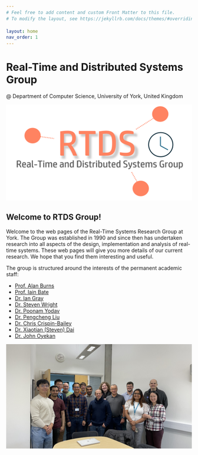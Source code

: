 ```yaml
---
# Feel free to add content and custom Front Matter to this file.
# To modify the layout, see https://jekyllrb.com/docs/themes/#overriding-theme-defaults

layout: home
nav_order: 1
---
```


# Real-Time and Distributed Systems Group
@ Department of Computer Science, University of York, United Kingdom

![](assets\images\rtds_logo.png)

## Welcome to RTDS Group!

Welcome to the web pages of the Real-Time Systems Research Group at York. The Group was established in 1990 and since then has undertaken research into all aspects of the design, implementation and analysis of real-time systems. These web pages will give you more details of our current research. We hope that you find them interesting and useful.

The group is structured around the interests of the permanent academic staff:

- [Prof. Alan Burns](https://www.cs.york.ac.uk/people/?group=Academic%20and%20Teaching%20Staff&username=burns)
- [Prof. Iain Bate](https://www.cs.york.ac.uk/people/?group=Academic%20and%20Teaching%20Staff&username=ijb)
- [Dr. Ian Gray](https://www.cs.york.ac.uk/people/?group=Academic%20and%20Teaching%20Staff&username=iang)
- [Dr. Steven Wright](https://www.cs.york.ac.uk/people/?group=Academic%20and%20Teaching%20Staff&username=saw)
- [Dr. Poonam Yodav](https://www.cs.york.ac.uk/people/?group=Academic%20and%20Teaching%20Staff&username=yadav)
- [Dr. Pengcheng Liu](https://www.cs.york.ac.uk/people/?group=Academic%20and%20Teaching%20Staff&username=liup)
- [Dr. Chris Crispin-Bailey](https://www.cs.york.ac.uk/people/?group=Academic%20and%20Teaching%20Staff&username=chrisb)
- [Dr. Xiaotian (Steven) Dai](https://www.xiaotiandai.com)
- [Dr. John Oyekan](https://www.cs.york.ac.uk/people/joyekan)

![](assets\images\rts_photo_2024.jpg)
